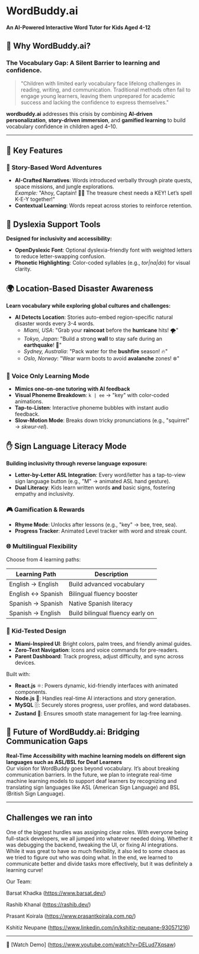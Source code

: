 # WordBuddy.ai   
**An AI-Powered Interactive Word Tutor for Kids Aged 4-12**  


## 🌟 Why WordBuddy.ai?  
### The Vocabulary Gap: A Silent Barrier to learning and confidence.  

> "Children with limited early vocabulary face lifelong challenges in reading, writing, and communication. Traditional methods often fail to engage young learners, leaving them unprepared for academic success and lacking the confidence to express themselves."

**wordbuddy.ai** addresses this crisis by combining **AI-driven personalization**, **story-driven immersion**, and **gamified learning** to build vocabulary confidence in children aged 4–10.  

---

## 🚀 Key Features  

### 📖 **Story-Based Word Adventures**  
- **AI-Crafted Narratives**: Words introduced verbally through pirate quests, space missions, and jungle explorations.  
  *Example:* "Ahoy, Captain! 🏴‍☠️ The treasure chest needs a KEY! Let’s spell K-E-Y together!"  
- **Contextual Learning**: Words repeat across stories to reinforce retention.

## 🧩 **Dyslexia Support Tools**  
**Designed for inclusivity and accessibility:**  
- **OpenDyslexic Font**: Optional dyslexia-friendly font with weighted letters to reduce letter-swapping confusion.  
- **Phonetic Highlighting**: Color-coded syllables (e.g., *tor|na|do*) for visual clarity.

## 🌍 **Location-Based Disaster Awareness**  
**Learn vocabulary while exploring global cultures and challenges:**  
- **AI Detects Location**: Stories auto-embed region-specific natural disaster words every 3-4 words.  
  - *Miami, USA*: "Grab your **raincoat** before the **hurricane** hits! 🌪️"  
  - *Tokyo, Japan*: "Build a strong **wall** to stay safe during an **earthquake**! 🌋"  
  - *Sydney, Australia*: "Pack water for the **bushfire** season! 🔥"  
  - *Oslo, Norway*: "Wear warm boots to avoid **avalanche** zones! ❄️"

### 🎯 **Voice Only Learning Mode**  
- **Mimics one-on-one tutoring with AI feedback**
- **Visual Phoneme Breakdown**: `k | ee` → "key" with color-coded animations.  
- **Tap-to-Listen**: Interactive phoneme bubbles with instant audio feedback.  
- **Slow-Motion Mode**: Breaks down tricky pronunciations (e.g., "squirrel" → *skwur-rel*).

## ✋ **Sign Language Literacy Mode**  
**Building inclusivity through reverse language exposure:**  
- **Letter-by-Letter ASL Integration**: Every word/letter has a tap-to-view sign language button (e.g., "M" → animated ASL hand gesture).  
- **Dual Literacy**: Kids learn written words **and** basic signs, fostering empathy and inclusivity.

### 🎮 **Gamification & Rewards**  
- **Rhyme Mode**: Unlocks after lessons (e.g., "key" → bee, tree, sea).  
- **Progress Tracker**: Animated Level tracker with word and streak count.

### 🌐 **Multilingual Flexibility**  
Choose from 4 learning paths:  

| Learning Path        | Description                          |
|----------------------|--------------------------------------|
| English → English    | Build advanced vocabulary            |
| English ↔ Spanish    | Bilingual fluency booster            |
| Spanish → Spanish    | Native Spanish literacy              |
| Spanish → English    | Build bilingual fluency early on     |


 
### 🎨 **Kid-Tested Design**  
- **Miami-Inspired UI**: Bright colors, palm trees, and friendly animal guides.  
- **Zero-Text Navigation**: Icons and voice commands for pre-readers.  
- **Parent Dashboard**: Track progress, adjust difficulty, and sync across devices.

Built with:
- **React.js** ⚛️: Powers dynamic, kid-friendly interfaces with animated components.  
- **Node.js** 📡: Handles real-time AI interactions and story generation.  
- **MySQL** 🗄️: Securely stores progress, user profiles, and word databases.  
- **Zustand** 🚀: Ensures smooth state management for lag-free learning.

## 🚀 **Future of WordBuddy.ai: Bridging Communication Gaps**  
**Real-Time Accessibility with machine learning models on different sign languages such as ASL/BSL for Deaf Learners**  
Our vision for WordBuddy goes beyond vocabulary. It’s about breaking communication barriers. In the future, we plan to integrate real-time machine learning models to support deaf learners by recognizing and translating sign languages like ASL (American Sign Language) and BSL (British Sign Language). 

---

## Challenges we ran into 
One of the biggest hurdles was assigning clear roles. With everyone being full-stack developers, we all jumped into whatever needed doing. Whether it was debugging the backend, tweaking the UI, or fixing AI integrations. While it was great to have so much flexibility, it also led to some chaos as we tried to figure out who was doing what. In the end, we learned to communicate better and divide tasks more effectively, but it was definitely a learning curve!





Our Team:

Barsat Khadka (https://www.barsat.dev/)

Rashib Khanal (https://rashib.dev/)

Prasant Koirala (https://www.prasantkoirala.com.np/)

Kshitiz Neupane (https://www.linkedin.com/in/kshitiz-neupane-930571216)


---

 🎥 [Watch Demo]  (https://www.youtube.com/watch?v=DELud7Xqsaw)
